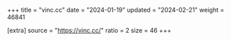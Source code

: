 +++
title = "vinc.cc"
date = "2024-01-19"
updated = "2024-02-21"
weight = 46841

[extra]
source = "https://vinc.cc/"
ratio = 2
size = 46
+++
